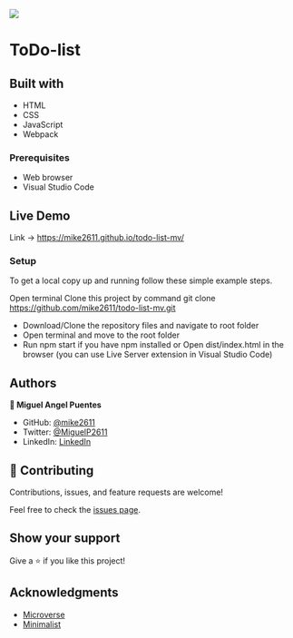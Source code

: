 ![](https://img.shields.io/badge/Microverse-blueviolet)

# ToDo-list



## Built with

- HTML
- CSS
- JavaScript
- Webpack

### Prerequisites

- Web browser
- Visual Studio Code


## Live Demo
Link -> https://mike2611.github.io/todo-list-mv/

### Setup

To get a local copy up and running follow these simple example steps.

Open terminal
Clone this project by command git clone https://github.com/mike2611/todo-list-mv.git

- Download/Clone the repository files and navigate to root folder 
- Open terminal and move to the root folder
- Run npm start if you have npm installed or Open dist/index.html in the browser (you can use Live Server extension in Visual Studio Code)

## Authors

**👤 Miguel Angel Puentes**

- GitHub: [@mike2611](https://github.com/mike2611)
- Twitter: [@MiguelP2611](https://twitter.com/MiguelP2611)
- LinkedIn: [LinkedIn](https://linkedin.com/in/miguel-puentes-mata-90a562139/)


## 🤝 Contributing

Contributions, issues, and feature requests are welcome!

Feel free to check the [issues page](../../issues/).

## Show your support

Give a ⭐️ if you like this project!

## Acknowledgments

- [Microverse](https://www.microverse.org/)
- [Minimalist](https://web.archive.org/web/20180320194056/http://www.getminimalist.com:80/)
